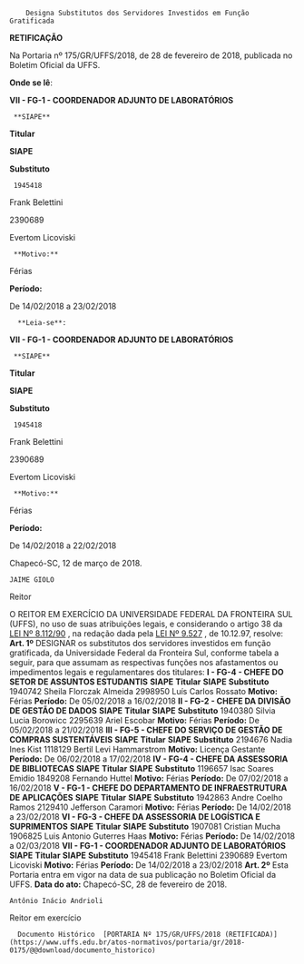         Designa Substitutos dos Servidores Investidos em Função Gratificada  

  **RETIFICAÇÃO**

  Na Portaria nº 175/GR/UFFS/2018, de 28 de fevereiro de 2018, publicada no Boletim Oficial da UFFS.

 **Onde se lê**:

 **VII - FG-1 - COORDENADOR ADJUNTO DE LABORATÓRIOS**

     **SIAPE**

   **Titular**

   **SIAPE**

   **Substituto**

     1945418

   Frank Belettini

   2390689

   Evertom Licoviski

     **Motivo:**

   Férias

   **Período:**

   De 14/02/2018 a 23/02/2018

      **Leia-se**:

 **VII - FG-1 - COORDENADOR ADJUNTO DE LABORATÓRIOS**

     **SIAPE**

   **Titular**

   **SIAPE**

   **Substituto**

     1945418

   Frank Belettini

   2390689

   Evertom Licoviski

     **Motivo:**

   Férias

   **Período:**

   De 14/02/2018 a 22/02/2018

      

 Chapecó-SC, 12 de março de 2018.

    JAIME GIOLO

 Reitor

 O REITOR EM EXERCÍCIO DA UNIVERSIDADE FEDERAL DA FRONTEIRA SUL (UFFS), no uso de suas atribuições legais, e considerando o artigo 38 da [LEI Nº 8.112/90](http://www.planalto.gov.br/ccivil_03/Leis/L8112cons.htm)  , na redação dada pela [LEI Nº 9.527](http://www.planalto.gov.br/ccivil_03/leis/L9527.htm)  , de 10.12.97, resolve:   **Art. 1º** DESIGNAR os substitutos dos servidores investidos em função gratificada, da Universidade Federal da Fronteira Sul, conforme tabela a seguir, para que assumam as respectivas funções nos afastamentos ou impedimentos legais e regulamentares dos titulares: **I - FG-4 - CHEFE DO SETOR DE ASSUNTOS ESTUDANTIS**      **SIAPE**    **Titular**    **SIAPE**    **Substituto**      1940742   Sheila Florczak Almeida   2998950   Luís Carlos Rossato     **Motivo:**    Férias   **Período:**    De 05/02/2018 a 16/02/2018       **II - FG-2 - CHEFE DA DIVISÃO DE GESTÃO DE DADOS**      **SIAPE**    **Titular**    **SIAPE**    **Substituto**      1940380   Silvia Lucia Borowicc   2295639   Ariel Escobar     **Motivo:**    Férias   **Período:**    De 05/02/2018 a 21/02/2018       **III - FG-5 - CHEFE DO SERVIÇO DE GESTÃO DE COMPRAS SUSTENTÁVEIS**      **SIAPE**    **Titular**    **SIAPE**    **Substituto**      2194676   Nadia Ines Kist   1118129   Bertil Levi Hammarstrom     **Motivo:**    Licença Gestante   **Período:**    De 06/02/2018 a 17/02/2018       **IV - FG-4 - CHEFE DA ASSESSORIA DE BIBLIOTECAS**      **SIAPE**    **Titular**    **SIAPE**    **Substituto**      1196657   Isac Soares Emidio   1849208   Fernando Huttel     **Motivo:**    Férias   **Período:**    De 07/02/2018 a 16/02/2018       **V - FG-1 - CHEFE DO DEPARTAMENTO DE INFRAESTRUTURA DE APLICAÇÕES**      **SIAPE**    **Titular**    **SIAPE**    **Substituto**      1942863   Andre Coelho Ramos   2129410   Jefferson Caramori     **Motivo:**    Férias   **Período:**    De 14/02/2018 a 23/02/2018       **VI - FG-3 - CHEFE DA ASSESSORIA DE LOGÍSTICA E SUPRIMENTOS**      **SIAPE**    **Titular**    **SIAPE**    **Substituto**      1907081   Cristian Mucha   1906825   Luis Antonio Guterres Haas     **Motivo:**    Férias   **Período:**    De 14/02/2018 a 02/03/2018       **VII - FG-1 - COORDENADOR ADJUNTO DE LABORATÓRIOS**      **SIAPE**    **Titular**    **SIAPE**    **Substituto**      1945418   Frank Belettini   2390689   Evertom Licoviski     **Motivo:**    Férias   **Período:**    De 14/02/2018 a 23/02/2018       **Art. 2º** Esta Portaria entra em vigor na data de sua publicação no Boletim Oficial da UFFS.      **Data do ato:** Chapecó-SC, 28 de fevereiro de 2018.   
 

    Antônio Inácio Andrioli   
 Reitor em exercício 

      Documento Histórico  [PORTARIA Nº 175/GR/UFFS/2018 (RETIFICADA)](https://www.uffs.edu.br/atos-normativos/portaria/gr/2018-0175/@@download/documento_historico)     
      